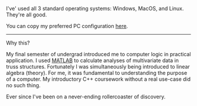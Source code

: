 <link href="../css/styles.css" rel="stylesheet" />

I've' used all 3 standard operating systems: Windows, MacOS, and Linux. They're all good.

You can copy my preferred PC configuration [here](./deb.md).
___

Why this?

My final semester of undergrad introduced me to computer logic in practical application. I used [MATLAB](https://matlabacademy.mathworks.com/?s_tid=acb_tut) to calculate analyses of multivariate data in truss structures. Fortunately I was simultaneously being introduced to linear algebra (theory). For me, it was fundamental to understanding the purpose of a computer. My introductory C++ coursework without a real use-case did no such thing.

Ever since I've been on a never-ending rollercoaster of discovery.
